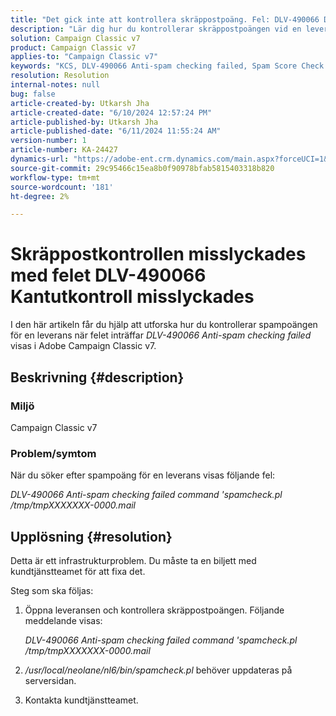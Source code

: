 ```yaml
---
title: "Det gick inte att kontrollera skräppostpoäng. Fel: DLV-490066 Det gick inte att kontrollera skräppost"
description: "Lär dig hur du kontrollerar skräppostpoängen vid en leverans när felmeddelandet DLV-490066 Anti-spam check failed visas."
solution: Campaign Classic v7
product: Campaign Classic v7
applies-to: "Campaign Classic v7"
keywords: "KCS, DLV-490066 Anti-spam checking failed, Spam Score Check Fails, Spam Score"
resolution: Resolution
internal-notes: null
bug: false
article-created-by: Utkarsh Jha
article-created-date: "6/10/2024 12:57:24 PM"
article-published-by: Utkarsh Jha
article-published-date: "6/11/2024 11:55:24 AM"
version-number: 1
article-number: KA-24427
dynamics-url: "https://adobe-ent.crm.dynamics.com/main.aspx?forceUCI=1&pagetype=entityrecord&etn=knowledgearticle&id=e7a2b5fa-2827-ef11-840a-002248084fbb"
source-git-commit: 29c95466c15ea8b0f90978bfab5815403318b820
workflow-type: tm+mt
source-wordcount: '181'
ht-degree: 2%

---
```


# Skräppostkontrollen misslyckades med felet DLV-490066 Kantutkontroll misslyckades


I den här artikeln får du hjälp att utforska hur du kontrollerar spampoängen för en leverans när felet inträffar *DLV-490066 Anti-spam checking failed* visas i Adobe Campaign Classic v7.

## Beskrivning {#description}


### Miljö 

Campaign Classic v7

### Problem/symtom

När du söker efter spampoäng för en leverans visas följande fel:

*DLV-490066 Anti-spam checking failed command &#39;spamcheck.pl /tmp/tmpXXXXXXX-0000.mail*


## Upplösning {#resolution}


Detta är ett infrastrukturproblem. Du måste ta en biljett med kundtjänstteamet för att fixa det.

Steg som ska följas:

1. Öppna leveransen och kontrollera skräppostpoängen. Följande meddelande visas:

   *DLV-490066 Anti-spam checking failed command &#39;spamcheck.pl /tmp/tmpXXXXXXX-0000.mail*
2. */usr/local/neolane/nl6/bin/spamcheck.pl* behöver uppdateras på serversidan.
3. Kontakta kundtjänstteamet.

